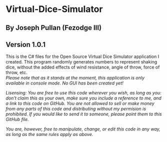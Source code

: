 # Virtual-Dice-Simulator
## By Joseph Pullan (Fezodge III)
## Version 1.0.1

This is the C# files for the Open Source Virtual Dice Simulator application I created. This program randomly generates numbers to represent shaking dice, without the added effects of wind resistance, angle of throw, force of throw, etc.  
*Please note that as it stands at the moment, this application is only available in console mode. No GUI has been created yet!*



*Lisensing:*
*You are free to use this code wherever you wish, as long as you: don't claim this as your own, make sure you include a reference to me, and a link to this code on GitHub. You are not allowed to sell or make money from any parts of this code and distributing without my permision is prohibited. If you would like to send it to someone, please point them to this GitHub file.*

*You are, however, free to manipulate, change, or edit this code in any way, as long as the same rules apply as above.*

